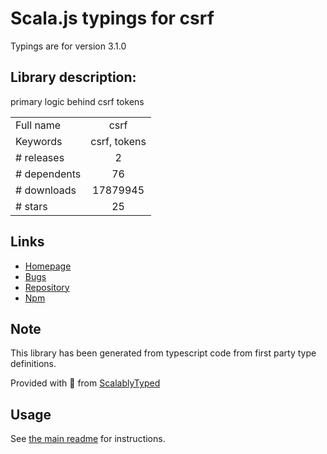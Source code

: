 
# Scala.js typings for csrf

Typings are for version 3.1.0

## Library description:
primary logic behind csrf tokens

|                    |                 |
| ------------------ | :-------------: |
| Full name          | csrf |
| Keywords           | csrf, tokens |
| # releases         | 2 |
| # dependents       | 76 |
| # downloads        | 17879945 |
| # stars            | 25 |

## Links
- [Homepage](https://github.com/pillarjs/csrf#readme)
- [Bugs](https://github.com/pillarjs/csrf/issues)
- [Repository](https://github.com/pillarjs/csrf)
- [Npm](https://www.npmjs.com/package/csrf)
    


## Note
This library has been generated from typescript code from first party type definitions.

Provided with :purple_heart: from [ScalablyTyped](https://github.com/oyvindberg/ScalablyTyped)

## Usage
See [the main readme](../../readme.md) for instructions.


